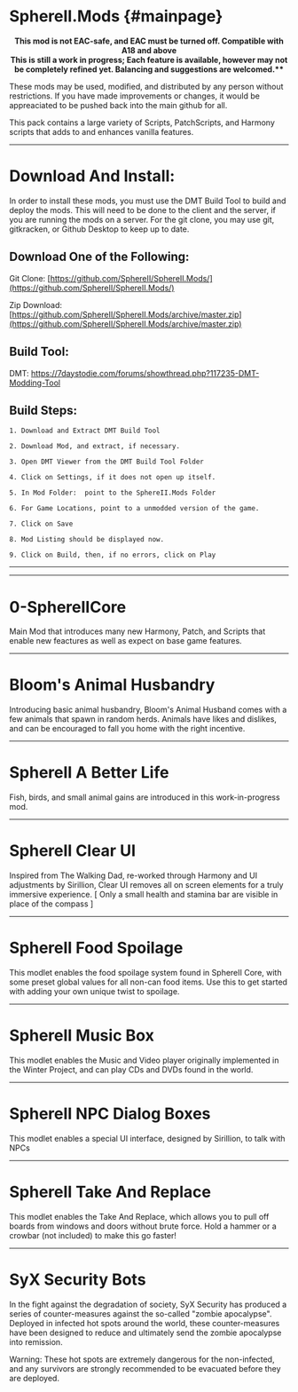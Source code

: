 SphereII.Mods {#mainpage}
==============

 <center><b>This mod is not EAC-safe, and EAC must be turned off. Compatible with A18 and above</b></center>


 <center><b>This is still a work in progress; Each feature is available, however may not be completely refined yet. Balancing and suggestions are welcomed.**</b></center>

These mods may be used, modified, and distributed by any person without restrictions. If you have made improvements or changes, it would be appreaciated to be pushed back into the main github for all.

This pack contains a large variety of Scripts, PatchScripts, and Harmony scripts that adds to and enhances vanilla features. 

-----------------------
Download And Install:  
==============

In order to install these mods, you must use the DMT Build Tool to build and deploy the mods. This will need to be done to the client and the server, if you are running the mods on a server. For the git clone, you may use git, gitkracken, or Github Desktop to keep up to date.


Download One of the Following:
----------

Git Clone:  [https://github.com/SphereII/SphereII.Mods/](https://github.com/SphereII/SphereII.Mods/)

Zip Download: [https://github.com/SphereII/SphereII.Mods/archive/master.zip](https://github.com/SphereII/SphereII.Mods/archive/master.zip)


Build Tool:
-----------

DMT: [https://7daystodie.com/forums/showthread.php?117235-DMT-Modding-Tool ](https://7daystodie.com/forums/showthread.php?117235-DMT-Modding-Tool)


Build Steps:
-------------

	1. Download and Extract DMT Build Tool
	
	2. Download Mod, and extract, if necessary.

	3. Open DMT Viewer from the DMT Build Tool Folder

	4. Click on Settings, if it does not open up itself.

	5. In Mod Folder:  point to the SphereII.Mods Folder

	6. For Game Locations, point to a unmodded version of the game.

	7. Click on Save

	8. Mod Listing should be displayed now. 

	9. Click on Build, then, if no errors, click on Play

-----------------------------




-----------------------
0-SphereIICore
==============

Main Mod that introduces many new Harmony, Patch, and Scripts that enable new feactures as well as expect on base game features. 

-----------------------
Bloom's Animal Husbandry
========================

Introducing basic animal husbandry, Bloom's Animal Husband comes with a few animals that spawn in random herds. Animals have likes and dislikes, and can be encouraged to fall you home with the right incentive.

-----------------------
SphereII A Better Life
======================

Fish, birds, and small animal gains are introduced in this work-in-progress mod.

-----------------------
SphereII Clear UI
=================

Inspired from The Walking Dad, re-worked through Harmony and UI adjustments by Sirillion, Clear UI removes all on screen elements for a truly immersive experience. [ Only a small health and stamina bar are visible in place of the compass ]

-----------------------
SphereII Food Spoilage
======================

This modlet enables the food spoilage system found in SphereII Core, with some preset global values for all non-can food items. Use this to get started with adding your own unique twist to spoilage.

-----------------------
SphereII Music Box
==================

This modlet enables the Music and Video player originally implemented in the Winter Project, and can play CDs and DVDs found in the world.

-----------------------
SphereII NPC Dialog Boxes
=========================

This modlet enables a special UI interface, designed by Sirillion, to talk with NPCs

-----------------------
SphereII Take And Replace
=========================

This modlet enables the Take And Replace, which allows you to pull off boards from windows and doors without brute force. Hold a hammer or a crowbar (not included) to make this go faster!

-----------------------
SyX Security Bots
=================

In the fight against the degradation of society, SyX Security has produced a series of counter-measures against the so-called "zombie apocalypse". Deployed in infected hot spots around the world, these counter-measures have been designed to reduce and ultimately send the zombie apocalypse into remission. 

Warning: These hot spots are extremely dangerous for the non-infected, and any survivors are strongly recommended to be evacuated before they are deployed.


